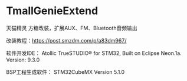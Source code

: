 # TmallGenieExtend
天猫精灵 方糖改装，扩展AUX、FM、Bluetooth音频输出


改装教程：https://post.smzdm.com/p/a83dm967/


软件开发IDE：
Atollic TrueSTUDIO® for STM32, Built on Eclipse Neon.1a.
Version: 9.3.0 

BSP工程生成软件：
STM32CubeMX   Version 5.1.0
